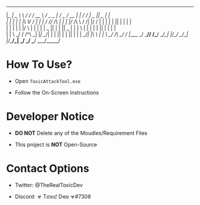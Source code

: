 
 _____ _______   _______ _____   ___ _____ _____ ___  _____  _   _______ _____  _____ _     
|_   _|  _  \ \ / /_   _/  __ \ / _ \_   _|_   _/ _ \/  __ \| | / /_   _|  _  ||  _  | |    
  | | | | | |\ V /  | | | /  \// /_\ \| |   | |/ /_\ \ /  \/| |/ /  | | | | | || | | | |    
  | | | | | |/   \  | | | |    |  _  || |   | ||  _  | |    |    \  | | | | | || | | | |    
  | | \ \_/ / /^\ \_| |_| \__/\| | | || |   | || | | | \__/\| |\  \ | | \ \_/ /\ \_/ / |____
  \_/  \___/\/   \/\___/ \____/\_| |_/\_/   \_/\_| |_/\____/\_| \_/ \_/  \___/  \___/\_____/
                                                                                            

# How To Use?

* Open `ToxicAttackTool.exe`

* Follow the On-Screen Instructions

# Developer Notice

* **DO NOT** Delete any of the Moudles/Requirement Files

* This project is **NOT** Open-Source

# Contact Options

* Twitter: @TheRealToxicDev

* Discord: ☣ Tσxιƈ Dҽʋ ☣#7308
